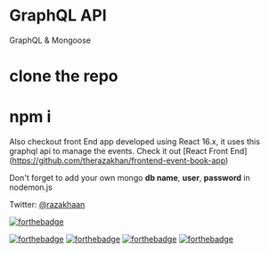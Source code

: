 # GraphQL API
GraphQL & Mongoose

# clone the repo 
# npm i

Also checkout front End app developed using React 16.x, it uses this graphql api to manage the events.
Check it out [React Front End] (https://github.com/therazakhan/frontend-event-book-app)

Don't forget to add your own mongo <b>db name</b>, <b>user</b>, <b>password</b> in nodemon.js 


Twitter: [@razakhaan](https://twitter.com/razakhaan)<br/>

[![forthebadge](https://forthebadge.com/images/badges/check-it-out.svg)](https://github.com/therazakhan/frontend-event-book-app)

[![forthebadge](https://forthebadge.com/images/badges/built-by-hipsters.svg)](https://twitter.com/razakhaan) 
[![forthebadge](https://forthebadge.com/images/badges/built-with-love.svg)](https://twitter.com/razakhaan)
[![forthebadge](https://forthebadge.com/images/badges/built-with-swag.svg)](https://twitter.com/razakhaan)
[![forthebadge](https://forthebadge.com/images/badges/gluten-free.svg)](https://twitter.com/razakhaan)
